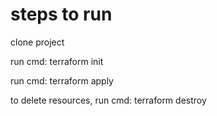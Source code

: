 # steps to run

clone project

run cmd: terraform init

run cmd: terraform apply

to delete resources, run cmd: terraform destroy
